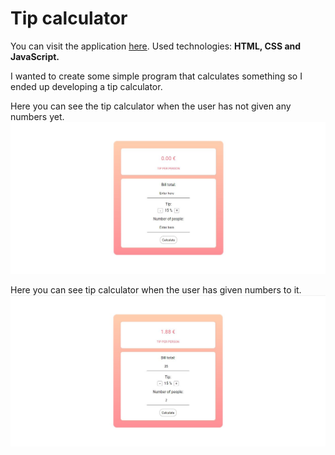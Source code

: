 # Tip calculator
You can visit the application [here](https://jennilehtonen.github.io/Tip-calculator/).
Used technologies: **HTML, CSS and JavaScript.**

I wanted to create some simple program that calculates something so I ended up developing a tip calculator.

Here you can see the tip calculator when the user has not given any numbers yet.
![Tip calculator](tipCalculator1.JPG "How the calculator looks like when the user has not given any numbers yet")

Here you can see tip calculator when the user has given numbers to it.
![Tip calculator](tipCalculator2.JPG "How the calculator looks like when the user has given numbers to it")
